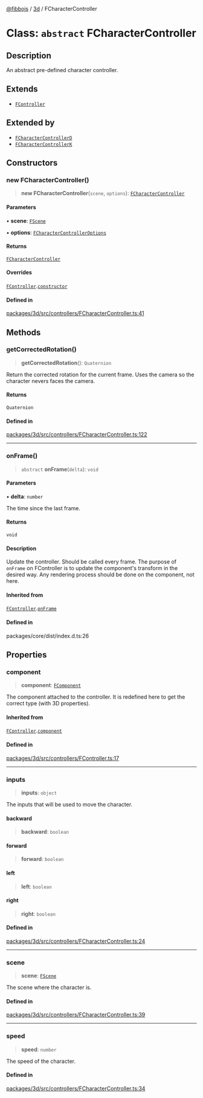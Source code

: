 [@fibbojs](/api/index) / [3d](/api/3d) / FCharacterController

# Class: `abstract` FCharacterController

## Description

An abstract pre-defined character controller.

## Extends

- [`FController`](FController.md)

## Extended by

- [`FCharacterControllerD`](FCharacterControllerD.md)
- [`FCharacterControllerK`](FCharacterControllerK.md)

## Constructors

### new FCharacterController()

> **new FCharacterController**(`scene`, `options`): [`FCharacterController`](FCharacterController.md)

#### Parameters

• **scene**: [`FScene`](FScene.md)

• **options**: [`FCharacterControllerOptions`](../interfaces/FCharacterControllerOptions.md)

#### Returns

[`FCharacterController`](FCharacterController.md)

#### Overrides

[`FController`](FController.md).[`constructor`](FController.md#constructors)

#### Defined in

[packages/3d/src/controllers/FCharacterController.ts:41](https://github.com/fibbojs/fibbo/blob/661c4959fa5749d0db5d94ebb84036f7231634a4/packages/3d/src/controllers/FCharacterController.ts#L41)

## Methods

### getCorrectedRotation()

> **getCorrectedRotation**(): `Quaternion`

Return the corrected rotation for the current frame.
Uses the camera so the character nevers faces the camera.

#### Returns

`Quaternion`

#### Defined in

[packages/3d/src/controllers/FCharacterController.ts:122](https://github.com/fibbojs/fibbo/blob/661c4959fa5749d0db5d94ebb84036f7231634a4/packages/3d/src/controllers/FCharacterController.ts#L122)

***

### onFrame()

> `abstract` **onFrame**(`delta`): `void`

#### Parameters

• **delta**: `number`

The time since the last frame.

#### Returns

`void`

#### Description

Update the controller. Should be called every frame.
The purpose of `onFrame` on FController is to update the component's transform in the desired way.
Any rendering process should be done on the component, not here.

#### Inherited from

[`FController`](FController.md).[`onFrame`](FController.md#onframe)

#### Defined in

packages/core/dist/index.d.ts:26

## Properties

### component

> **component**: [`FComponent`](FComponent.md)

The component attached to the controller.
It is redefined here to get the correct type (with 3D properties).

#### Inherited from

[`FController`](FController.md).[`component`](FController.md#component)

#### Defined in

[packages/3d/src/controllers/FController.ts:17](https://github.com/fibbojs/fibbo/blob/661c4959fa5749d0db5d94ebb84036f7231634a4/packages/3d/src/controllers/FController.ts#L17)

***

### inputs

> **inputs**: `object`

The inputs that will be used to move the character.

#### backward

> **backward**: `boolean`

#### forward

> **forward**: `boolean`

#### left

> **left**: `boolean`

#### right

> **right**: `boolean`

#### Defined in

[packages/3d/src/controllers/FCharacterController.ts:24](https://github.com/fibbojs/fibbo/blob/661c4959fa5749d0db5d94ebb84036f7231634a4/packages/3d/src/controllers/FCharacterController.ts#L24)

***

### scene

> **scene**: [`FScene`](FScene.md)

The scene where the character is.

#### Defined in

[packages/3d/src/controllers/FCharacterController.ts:39](https://github.com/fibbojs/fibbo/blob/661c4959fa5749d0db5d94ebb84036f7231634a4/packages/3d/src/controllers/FCharacterController.ts#L39)

***

### speed

> **speed**: `number`

The speed of the character.

#### Defined in

[packages/3d/src/controllers/FCharacterController.ts:34](https://github.com/fibbojs/fibbo/blob/661c4959fa5749d0db5d94ebb84036f7231634a4/packages/3d/src/controllers/FCharacterController.ts#L34)
